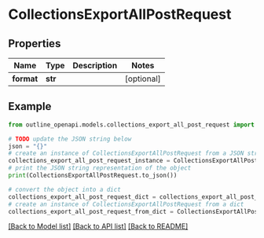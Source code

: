 # CollectionsExportAllPostRequest


## Properties

Name | Type | Description | Notes
------------ | ------------- | ------------- | -------------
**format** | **str** |  | [optional] 

## Example

```python
from outline_openapi.models.collections_export_all_post_request import CollectionsExportAllPostRequest

# TODO update the JSON string below
json = "{}"
# create an instance of CollectionsExportAllPostRequest from a JSON string
collections_export_all_post_request_instance = CollectionsExportAllPostRequest.from_json(json)
# print the JSON string representation of the object
print(CollectionsExportAllPostRequest.to_json())

# convert the object into a dict
collections_export_all_post_request_dict = collections_export_all_post_request_instance.to_dict()
# create an instance of CollectionsExportAllPostRequest from a dict
collections_export_all_post_request_from_dict = CollectionsExportAllPostRequest.from_dict(collections_export_all_post_request_dict)
```
[[Back to Model list]](../README.md#documentation-for-models) [[Back to API list]](../README.md#documentation-for-api-endpoints) [[Back to README]](../README.md)


